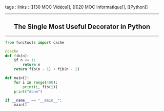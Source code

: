 tags : 
links : [[130 MOC Vidéos]], [[020 MOC Informatique]], [[Python]]

****

<h2 style="text-align: center;"> The Single Most Useful Decorator in Python </h2>

****


```python
from functools import cache

@cache
def fib(n):
	if n <= 1:
		return n
	return fib(n - 1) + fib(n - 2)

def main():
	for i in range(400):
		print(i, fib(i))
	print("done")

if __name__ == "__main__":
	main()
```